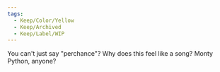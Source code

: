```yaml
---
tags:
  - Keep/Color/Yellow
  - Keep/Archived
  - Keep/Label/WIP
---
```


You can't just say "perchance"? Why does this feel like a song? Monty Python, anyone?